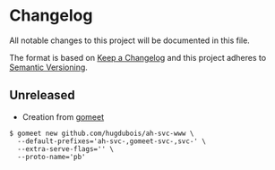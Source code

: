 # Changelog

All notable changes to this project will be documented in this file.

The format is based on [Keep a Changelog](http://keepachangelog.com/)
and this project adheres to [Semantic Versioning](http://semver.org/).

## Unreleased

- Creation from [gomeet](https://github.com/gomeet/gomeet)

```shell
$ gomeet new github.com/hugdubois/ah-svc-www \
  --default-prefixes='ah-svc-,gomeet-svc-,svc-' \
  --extra-serve-flags='' \
  --proto-name='pb'
```

